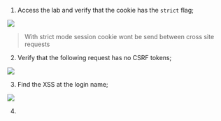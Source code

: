 
1. Access the lab and verify that the cookie has the `strict` flag;

![](Pasted_image_20231210193831.png)

> With strict mode session cookie wont be send between cross site requests


2. Verify that the following request has no CSRF tokens;

![](Pasted_image_20231210194158.png)

3. Find the XSS at the login name;

![](Pasted_image_20231210195350.png)

4. 
